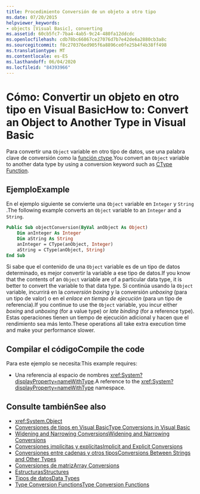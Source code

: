 ```yaml
---
title: Procedimiento Conversión de un objeto a otro tipo
ms.date: 07/20/2015
helpviewer_keywords:
- objects [Visual Basic], converting
ms.assetid: 60cb5fc7-7ba4-4ab5-9c24-480fa12ddcdc
ms.openlocfilehash: cdb78bc66867ce27076d7b7e42de6a2880cb3a8c
ms.sourcegitcommit: f8c270376ed905f6a8896ce0fe25b4f4b38ff498
ms.translationtype: MT
ms.contentlocale: es-ES
ms.lasthandoff: 06/04/2020
ms.locfileid: "84393966"
---
```

# <a name="how-to-convert-an-object-to-another-type-in-visual-basic"></a><span data-ttu-id="a3aee-102">Cómo: Convertir un objeto en otro tipo en Visual Basic</span><span class="sxs-lookup"><span data-stu-id="a3aee-102">How to: Convert an Object to Another Type in Visual Basic</span></span>
<span data-ttu-id="a3aee-103">Para convertir una `Object` variable en otro tipo de datos, use una palabra clave de conversión como la [función ctype](../../../language-reference/functions/ctype-function.md).</span><span class="sxs-lookup"><span data-stu-id="a3aee-103">You convert an `Object` variable to another data type by using a conversion keyword such as [CType Function](../../../language-reference/functions/ctype-function.md).</span></span>  
  
## <a name="example"></a><span data-ttu-id="a3aee-104">Ejemplo</span><span class="sxs-lookup"><span data-stu-id="a3aee-104">Example</span></span>  
 <span data-ttu-id="a3aee-105">En el ejemplo siguiente se convierte una `Object` variable en `Integer` y `String` .</span><span class="sxs-lookup"><span data-stu-id="a3aee-105">The following example converts an `Object` variable to an `Integer` and a `String`.</span></span>  
  
```vb  
Public Sub objectConversion(ByVal anObject As Object)  
    Dim anInteger As Integer  
    Dim aString As String  
    anInteger = CType(anObject, Integer)  
    aString = CType(anObject, String)  
End Sub  
```  
  
 <span data-ttu-id="a3aee-106">Si sabe que el contenido de una `Object` variable es de un tipo de datos determinado, es mejor convertir la variable a ese tipo de datos.</span><span class="sxs-lookup"><span data-stu-id="a3aee-106">If you know that the contents of an `Object` variable are of a particular data type, it is better to convert the variable to that data type.</span></span> <span data-ttu-id="a3aee-107">Si continúa usando la `Object` variable, incurrirá en la *conversión boxing* y la conversión *unboxing* (para un tipo de valor) o en el *enlace en tiempo de ejecución* (para un tipo de referencia).</span><span class="sxs-lookup"><span data-stu-id="a3aee-107">If you continue to use the `Object` variable, you incur either *boxing* and *unboxing* (for a value type) or *late binding* (for a reference type).</span></span> <span data-ttu-id="a3aee-108">Estas operaciones tienen un tiempo de ejecución adicional y hacen que el rendimiento sea más lento.</span><span class="sxs-lookup"><span data-stu-id="a3aee-108">These operations all take extra execution time and make your performance slower.</span></span>  
  
## <a name="compile-the-code"></a><span data-ttu-id="a3aee-109">Compilar el código</span><span class="sxs-lookup"><span data-stu-id="a3aee-109">Compile the code</span></span>  
 <span data-ttu-id="a3aee-110">Para este ejemplo se necesita:</span><span class="sxs-lookup"><span data-stu-id="a3aee-110">This example requires:</span></span>  
  
- <span data-ttu-id="a3aee-111">Una referencia al espacio de nombres <xref:System?displayProperty=nameWithType>.</span><span class="sxs-lookup"><span data-stu-id="a3aee-111">A reference to the <xref:System?displayProperty=nameWithType> namespace.</span></span>  
  
## <a name="see-also"></a><span data-ttu-id="a3aee-112">Consulte también</span><span class="sxs-lookup"><span data-stu-id="a3aee-112">See also</span></span>

- <xref:System.Object>
- [<span data-ttu-id="a3aee-113">Conversiones de tipos en Visual Basic</span><span class="sxs-lookup"><span data-stu-id="a3aee-113">Type Conversions in Visual Basic</span></span>](type-conversions.md)
- [<span data-ttu-id="a3aee-114">Widening and Narrowing Conversions</span><span class="sxs-lookup"><span data-stu-id="a3aee-114">Widening and Narrowing Conversions</span></span>](widening-and-narrowing-conversions.md)
- [<span data-ttu-id="a3aee-115">Conversiones implícitas y explícitas</span><span class="sxs-lookup"><span data-stu-id="a3aee-115">Implicit and Explicit Conversions</span></span>](implicit-and-explicit-conversions.md)
- [<span data-ttu-id="a3aee-116">Conversiones entre cadenas y otros tipos</span><span class="sxs-lookup"><span data-stu-id="a3aee-116">Conversions Between Strings and Other Types</span></span>](conversions-between-strings-and-other-types.md)
- [<span data-ttu-id="a3aee-117">Conversiones de matriz</span><span class="sxs-lookup"><span data-stu-id="a3aee-117">Array Conversions</span></span>](array-conversions.md)
- [<span data-ttu-id="a3aee-118">Estructuras</span><span class="sxs-lookup"><span data-stu-id="a3aee-118">Structures</span></span>](structures.md)
- [<span data-ttu-id="a3aee-119">Tipos de datos</span><span class="sxs-lookup"><span data-stu-id="a3aee-119">Data Types</span></span>](../../../language-reference/data-types/index.md)
- [<span data-ttu-id="a3aee-120">Type Conversion Functions</span><span class="sxs-lookup"><span data-stu-id="a3aee-120">Type Conversion Functions</span></span>](../../../language-reference/functions/type-conversion-functions.md)

